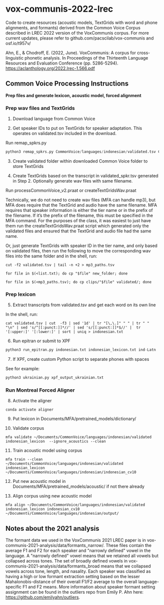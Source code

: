 # vox-communis-2022-lrec
Code to create resources (acoustic models, TextGrids with word and phone alignments, and formants) derived from the Common Voice Corpus described in LREC 2022 version of the VoxCommunis corpus. For more current updates, please refer to github.com/pacscilab/vox-communis and osf.io/t957v/

Ahn, E., & Chodroff, E. (2022, June). VoxCommunis: A corpus for cross-linguistic phonetic analysis. In Proceedings of the Thirteenth Language Resources and Evaluation Conference (pp. 5286-5294). https://aclanthology.org/2022.lrec-1.566.pdf 

## Common Voice Processing Instructions
**Prep files and generate lexicon, acoustic model, forced alignment**

### Prep wav files and TextGrids

1.	Download language from Common Voice

2.	Get speaker IDs to put on TextGrids for speaker adaptation. This operates on validated.tsv included in the download. 

Run remap_spkrs.py

```python
python3 remap_spkrs.py CommonVoice/languages/indonesian/validated.tsv CommonVoice/languages/indonesian/validated_spkr.tsv
```

3.	Create validated folder within downloaded Common Voice folder to store TextGrids
 
4.	Create TextGrids based on the transcript in validated_spkr.tsv generated in Step 2. Optionally generate wav files with same filename.

Run processCommonVoice_v2.praat or createTextGridsWav.praat

Technically, we do not need to create wav files (MFA can handle mp3), but MFA does require that the TextGrid and audio have the same filename. MFA requires that speaker information is either the tier name or in the prefix of the filename. If it’s the prefix of the filename, this must be specified in the MFA command. For the purposes of the class, it was easiest to just have them run the createTextGridsWav.praat script which generated only the validated files and ensured that the TextGrid and audio file had the same name. 

Or, just generate TextGrids with speaker ID in the tier name, and only based on validated files, then run the following to move the corresponding wav files into the same folder and in the shell, run: 

```console
cut -f2 validated.tsv | tail -n +2 > mp3_paths.tsv

for file in $(<list.txt); do cp "$file" new_folder; done

for file in $(<mp3_paths.tsv); do cp clips/"$file" validated/; done
```
### Prep lexicon

5.	Extract transcripts from validated.tsv and get each word on its own line

In the shell, run:

```console
cat validated.tsv | cut  -f3 | sed '1d' | tr "[\,\.]" " " | tr " " "\n" | sed 's/^[[:punct:]]*//' | sed 's/[[:punct:]]*$//' |  tr '[:upper:]' '[:lower:]' | sort | uniq > indonesian.txt
```

6.	Run epitran or submit to XPF

```python
python3 run_epitran.py indonesian.txt indonesian_lexicon.txt ind-Latn
```

7.	If XPF, create custom Python script to separate phones with spaces
   
See for example:

```python
python3 ukrainian.py xpf_output_ukrainian.txt
```

### Run Montreal Forced Aligner

8.	Activate the aligner

```console
conda activate aligner
```

9.	Put lexicon in Documents/MFA/pretrained_models/dictionary/

10.	Validate corpus

```console
mfa validate ~/Documents/CommonVoice/languages/indonesian/validated indonesian_lexicon  --ignore_acoustics --clean
```

11.	Train acoustic model using corpus 

```console
mfa train --clean ~/Documents/CommonVoice/languages/indonesian/validated indonesian_lexicon ~/Documents/CommonVoice/languages/indonesian/indonesian_cv10
```
12.	Put new acoustic model in Documents/MFA/pretrained_models/acoustic/ if not there already

13.	Align corpus using new acoustic model
    
```console
mfa align ~/Documents/CommonVoice/languages/indonesian/validated indonesian_lexicon indonesian_cv10 ~/Documents/CommonVoice/languages/indonesian/output/
```

## Notes about the 2021 analysis
The formant data we used in the VoxCommunis 2021 LREC paper is in vox-communis-2021-analysis/data/formants_narrow/. These files contain the average F1 and F2 for each speaker and "narrowly defined" vowel in the language. A "narrowly defined" vowel means that we retained all vowels but collapsed across tones. The set of broadly defined vowels in vox-communis-2021-analysis/data/formants_broad means that we collapsed vowels across tone, length, and nasality. Each speaker was classified as having a high or low formant extraction setting based on the lesser Mahalonobis-distance of their overall F1/F2 average to the overall language-specific F1 and F2 means. More information about speaker formant setting assignment can be found in the outliers repo from Emily P. Ahn here: https://github.com/emilyahn/outliers. 
